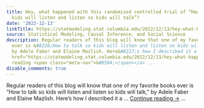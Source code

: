 ```yaml
---
title: Hey, what happened with this randomized controlled trial of “How to talk so
  kids will listen and listen so kids will talk”?
date: '2022-12-13'
linkTitle: https://statmodeling.stat.columbia.edu/2022/12/13/hey-what-happened-with-this-randomized-controlled-trial-of-how-to-talk-so-kids-will-listen-and-listen-so-kids-will-talk/
source: Statistical Modeling, Causal Inference, and Social Science
description: Regular readers of this blog will know that one of my favorite books
  ever is &#8220;How to talk so kids will listen and listen so kids will talk,&#8221;
  by Adele Faber and Elaine Mazlish. Here&#8217;s how I described it a &#8230; <a
  href="https://statmodeling.stat.columbia.edu/2022/12/13/hey-what-happened-with-this-randomized-controlled-trial-of-how-to-talk-so-kids-will-listen-and-listen-so-kids-will-talk/">Continue
  reading <span class="meta-nav">&#8594;</span></a> ...
disable_comments: true
---
```

Regular readers of this blog will know that one of my favorite books ever is &#8220;How to talk so kids will listen and listen so kids will talk,&#8221; by Adele Faber and Elaine Mazlish. Here&#8217;s how I described it a &#8230; <a href="https://statmodeling.stat.columbia.edu/2022/12/13/hey-what-happened-with-this-randomized-controlled-trial-of-how-to-talk-so-kids-will-listen-and-listen-so-kids-will-talk/">Continue reading <span class="meta-nav">&#8594;</span></a> ...